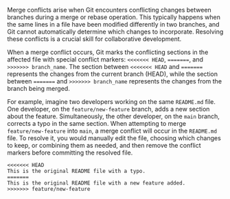 Merge conflicts arise when Git encounters conflicting changes between branches during a merge or rebase operation. This typically happens when the same lines in a file have been modified differently in two branches, and Git cannot automatically determine which changes to incorporate. Resolving these conflicts is a crucial skill for collaborative development.

When a merge conflict occurs, Git marks the conflicting sections in the affected file with special conflict markers: `<<<<<<< HEAD`, `=======`, and `>>>>>>> branch_name`. The section between `<<<<<<< HEAD` and `=======` represents the changes from the current branch (HEAD), while the section between `=======` and `>>>>>>> branch_name` represents the changes from the branch being merged.

For example, imagine two developers working on the same `README.md` file. One developer, on the `feature/new-feature` branch, adds a new section about the feature. Simultaneously, the other developer, on the `main` branch, corrects a typo in the same section. When attempting to merge `feature/new-feature` into `main`, a merge conflict will occur in the `README.md` file. To resolve it, you would manually edit the file, choosing which changes to keep, or combining them as needed, and then remove the conflict markers before committing the resolved file.

```
<<<<<<< HEAD
This is the original README file with a typo.
=======
This is the original README file with a new feature added.
>>>>>>> feature/new-feature
```